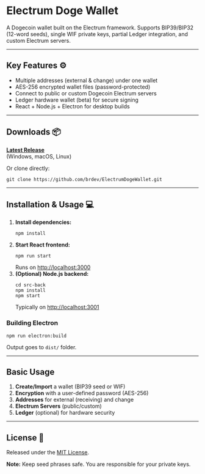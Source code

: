 <!DOCTYPE html>
<html lang="en">
<body>

<h1>Electrum Doge Wallet</h1>

<p>
  A Dogecoin wallet built on the Electrum framework. Supports BIP39/BIP32 (12-word seeds),  
  single WIF private keys, partial Ledger integration, and custom Electrum servers.
</p>

<hr>

<h2>Key Features ⚙️</h2>
<ul>
  <li>Multiple addresses (external &amp; change) under one wallet</li>
  <li>AES-256 encrypted wallet files (password-protected)</li>
  <li>Connect to public or custom Dogecoin Electrum servers</li>
  <li>Ledger hardware wallet (beta) for secure signing</li>
  <li>React + Node.js + Electron for desktop builds</li>
</ul>

<hr>

<h2>Downloads 📦</h2>
<p>
  <strong><a href="https://github.com/brdev-c/Electrum-Doge/releases">Latest Release</a></strong><br>
  (Windows, macOS, Linux)
</p>
<p>Or clone directly:</p>
<pre><code>git clone https://github.com/brdev/ElectrumDogeWallet.git</code></pre>

<hr>

<h2>Installation &amp; Usage 💻</h2>
<ol>
  <li>
    <strong>Install dependencies:</strong>
    <pre><code>npm install</code></pre>
  </li>
  <li>
    <strong>Start React frontend:</strong>
    <pre><code>npm run start</code></pre>
    Runs on <a href="http://localhost:3000">http://localhost:3000</a>
  </li>
  <li>
    <strong>(Optional) Node.js backend:</strong>
    <pre><code>cd src-back
npm install
npm start</code></pre>
    Typically on <a href="http://localhost:3001">http://localhost:3001</a>
  </li>
</ol>

<h3>Building Electron</h3>
<pre><code>npm run electron:build</code></pre>
<p>Output goes to <code>dist/</code> folder.</p>

<hr>

<h2>Basic Usage</h2>
<ol>
  <li><strong>Create/Import</strong> a wallet (BIP39 seed or WIF)</li>
  <li><strong>Encryption</strong> with a user-defined password (AES-256)</li>
  <li><strong>Addresses</strong> for external (receiving) and change</li>
  <li><strong>Electrum Servers</strong> (public/custom)</li>
  <li><strong>Ledger</strong> (optional) for hardware security</li>
</ol>



<hr>

<h2>License 📄</h2>
<p>Released under the <a href="LICENSE">MIT License</a>.</p>
<p><strong>Note:</strong> Keep seed phrases safe. You are responsible for your private keys.</p>

</body>
</html>
